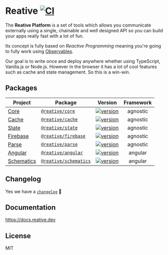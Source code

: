 # Reative [![CI](https://github.com/stewwan/reative/workflows/CI/badge.svg)](https://github.com/stewwan/reative/actions)

The **Reative Platform** is a set of tools which allows you communicate externally using a single, chainable and well designed API so you can build your apps really fast with a lot of fun.

Its concept is fully based on _Reactive_ _Programming_ meaning you're going to fully work using [Observables](https://rxjs-dev.firebaseapp.com/operator-decision-tree).

Our goal is to write once and deploy anywhere whether using TypeScript, Vanilla.js or Node.js. However in the browser it has a lot of cool features such as cache and state management. So this is a win-win.

## Packages

| Project                                           | Package                                                                    | Version                                                                                                                      | Framework |
| ------------------------------------------------- | -------------------------------------------------------------------------- | ---------------------------------------------------------------------------------------------------------------------------- | :-------: |
| [Core](https://docs.reative.dev/core)             | [`@reative/core`](https://www.npmjs.com/package/@reative/core)             | [![version](https://img.shields.io/npm/v/@reative/core/latest.svg)](https://www.npmjs.com/package/@reative/core)             | agnostic  |
| [Cache](https://docs.reative.dev/cache)           | [`@reative/cache`](https://www.npmjs.com/package/@reative/cache)           | [![version](https://img.shields.io/npm/v/@reative/cache/latest.svg)](https://www.npmjs.com/package/@reative/cache)           | agnostic  |
| [State](https://docs.reative.dev/state)           | [`@reative/state`](https://www.npmjs.com/package/@reative/state)           | [![version](https://img.shields.io/npm/v/@reative/state/latest.svg)](https://www.npmjs.com/package/@reative/state)           | agnostic  |
| [Firebase](https://docs.reative.dev/firebase)     | [`@reative/firebase`](https://www.npmjs.com/package/@reative/firebase)     | [![version](https://img.shields.io/npm/v/@reative/firebase/latest.svg)](https://www.npmjs.com/package/@reative/firebase)     | agnostic  |
| [Parse](https://docs.reative.dev/parse)           | [`@reative/parse`](https://www.npmjs.com/package/@reative/parse)           | [![version](https://img.shields.io/npm/v/@reative/parse/latest.svg)](https://www.npmjs.com/package/@reative/parse)           | agnostic  |
| [Angular](https://docs.reative.dev/angular)       | [`@reative/angular`](https://www.npmjs.com/package/@reative/angular)       | [![version](https://img.shields.io/npm/v/@reative/angular/latest.svg)](https://www.npmjs.com/package/@reative/angular)       |  angular  |
| [Schematics](https://docs.reative.dev/schematics) | [`@reative/schematics`](https://www.npmjs.com/package/@reative/schematics) | [![version](https://img.shields.io/npm/v/@reative/schematics/latest.svg)](https://www.npmjs.com/package/@reative/schematics) |  angular  |

## Changelog

Yes we have a [`changelog`](/CHANGELOG.md) 🍭

## Documentation

https://docs.reative.dev

## License

MIT
